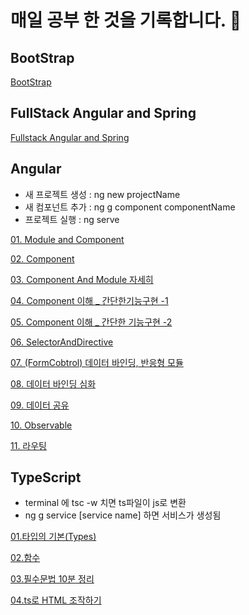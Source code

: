 # 매일 공부 한 것을 기록합니다. 🐌

## BootStrap
[BootStrap](./BootStrap/)

## FullStack Angular and Spring
[Fullstack Angular and Spring](./FullStack_Angular_and_JavaSpring/)

## Angular
- 새 프로젝트 생성 : ng new projectName
- 새 컴포넌트 추가 : ng g component componentName
- 프로젝트 실행 : ng serve


[01. Module and Component](./Angular/01.Module%20and%20Component.md)

[02. Component](./Angular/02.Component.md)

[03. Component And Module 자세히](./Angular/03.ComponentAndModule%EC%9E%90%EC%84%B8%ED%9E%88.md)

[04. Component 이해 _ 간단한기능구현 -1](./Angular/04.Component%EC%9D%B4%ED%95%B4_%EA%B0%84%EB%8B%A8%ED%95%9C%EA%B8%B0%EB%8A%A5%EA%B5%AC%ED%98%84.md)

[05. Component 이해 _ 간단한 기능구현 -2](./Angular/05.Component%EC%9D%B4%ED%95%B4_%EA%B0%84%EB%8B%A8%ED%95%9C%EA%B8%B0%EB%8A%A5%EA%B5%AC%ED%98%842.md)

[06. SelectorAndDirective](./Angular/06.%20SelectorAndDirective.md)

[07. (FormCobtrol) 데이터 바인딩, 반응형 모듈](./Angular/07.%20(FormControl)%EB%8D%B0%EC%9D%B4%ED%84%B0%EB%B0%94%EC%9D%B8%EB%94%A9%2C%EB%B0%98%EC%9D%91%ED%98%95%20%EB%AA%A8%EB%93%88.md)

[08. 데이터 바인딩 심화](./Angular/08.%20%EB%8D%B0%EC%9D%B4%ED%84%B0%20%EB%B0%94%EC%9D%B8%EB%94%A9%20%EC%8B%AC%ED%99%94.md)

[09. 데이터 공유](./Angular/09.%20%EB%8D%B0%EC%9D%B4%ED%84%B0%EA%B3%B5%EC%9C%A0(Share%2C%20Inject).md)

[10. Observable](./Angular/10.%20Observable.md)

[11. 라우팅](./Angular/11.%20%EB%9D%BC%EC%9A%B0%ED%8C%85.md)

## TypeScript
- terminal 에 tsc -w 치면 ts파일이 js로 변환
- ng g service [service name] 하면 서비스가 생성됨 

[01.타입의 기본(Types)](./TypeScript/01.%ED%83%80%EC%9E%85%EA%B8%B0%EB%B3%B8(Types).md)

[02.함수](./TypeScript/02.%ED%95%A8%EC%88%98.md)

[03.필수문법 10분 정리](./TypeScript/%ED%95%84%EC%88%98%EB%AC%B8%EB%B2%9510%EB%B6%84%EC%A0%95%EB%A6%AC.js)

[04.ts로 HTML 조작하기](./TypeScript/ts%EB%A1%9CHTML%EC%A1%B0%EC%9E%91%ED%95%98%EA%B8%B0/index.js)



